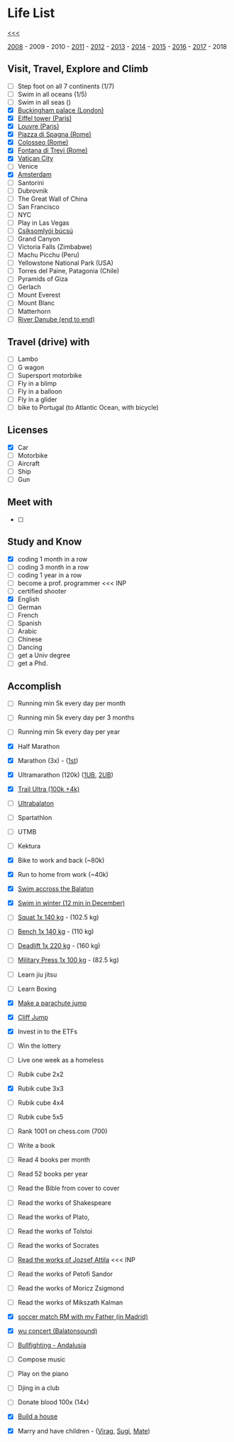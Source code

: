 
Life List
======

[<<<](https://github.com/ttltrk/0con/blob/master/README.MD)

[2008](https://github.com/ttltrk/ELSE/blob/master/LL/2008/LL_2008.MD) - 
2009 - 
2010 - 
[2011](https://github.com/ttltrk/ELSE/blob/master/LL/2011/LL_2011.MD) - 
[2012](https://github.com/ttltrk/ELSE/blob/master/LL/2012/LL_2012.MD) - 
[2013](https://github.com/ttltrk/ELSE/blob/master/LL/2013/LL_2013.MD) - 
[2014](https://github.com/ttltrk/ELSE/blob/master/LL/2014/LL_2014.MD) - 
[2015](https://github.com/ttltrk/ELSE/blob/master/LL/2015/LL_2015.MD) - 
[2016](https://github.com/ttltrk/ELSE/blob/master/LL/2016/LL_2016.MD) - 
[2017](https://github.com/ttltrk/ELSE/blob/master/LL/2017/LL_2017.MD) - 
2018

Visit, Travel, Explore and Climb
------

- [ ] Step foot on all 7 continents (1/7)
- [ ] Swim in all oceans (1/5)
- [ ] Swim in all seas ()
- [x] [Buckingham palace (London)](https://github.com/ttltrk/ELSE/blob/master/LL/2012/LL_2012.MD)
- [x] [Eiffel tower (Paris)](https://github.com/ttltrk/ELSE/blob/master/LL/2008/LL_2008.MD)
- [x] [Louvre (Paris)](https://github.com/ttltrk/ELSE/blob/master/LL/2008/LL_2008.MD)
- [x] [Piazza di Spagna (Rome)](https://github.com/ttltrk/ELSE/blob/master/LL/2012/LL_2012.MD)
- [x] [Colosseo (Rome)](https://github.com/ttltrk/ELSE/blob/master/LL/2012/LL_2012.MD)
- [x] [Fontana di Trevi (Rome)](https://github.com/ttltrk/ELSE/blob/master/LL/2012/LL_2012.MD)
- [x] [Vatican City](https://github.com/ttltrk/ELSE/blob/master/LL/2012/LL_2012.MD)
- [ ] Venice
- [x] [Amsterdam](https://github.com/ttltrk/ELSE/blob/master/LL/2017/LL_2017.MD)
- [ ] Santorini
- [ ] Dubrovnik
- [ ] The Great Wall of China
- [ ] San Francisco
- [ ] NYC
- [ ] Play in Las Vegas
- [ ] [Csíksomlyói búcsú](https://hu.wikipedia.org/wiki/Cs%C3%ADksomly%C3%B3i_b%C3%BAcs%C3%BA)
- [ ] Grand Canyon
- [ ] Victoria Falls (Zimbabwe)
- [ ] Machu Picchu (Peru)
- [ ] Yellowstone National Park (USA)
- [ ] Torres del Paine, Patagonia (Chile)
- [ ] Pyramids of Giza
- [ ] Gerlach
- [ ] Mount Everest
- [ ] Mount Blanc
- [ ] Matterhorn
- [ ] [River Danube (end to end)](http://www.danube-cycle-path.com/)

Travel (drive) with
------

- [ ] Lambo
- [ ] G wagon
- [ ] Supersport motorbike
- [ ] Fly in a blimp
- [ ] Fly in a balloon  
- [ ] Fly in a glider
- [ ] bike to Portugal (to Atlantic Ocean, with bicycle)

Licenses
------

- [x] Car
- [ ] Motorbike
- [ ] Aircraft
- [ ] Ship
- [ ] Gun

Meet with
------

- [ ] 

Study and Know
------

- [x] coding 1 month in a row
- [ ] coding 3 month in a row
- [ ] coding 1 year in a row
- [ ] become a prof. programmer <<< INP
- [ ] certified shooter 
- [x] English 
- [ ] German
- [ ] French
- [ ] Spanish
- [ ] Arabic
- [ ] Chinese
- [ ] Dancing
- [ ] get a Univ degree
- [ ] get a Phd.

Accomplish
------

- [ ] Running min 5k every day per month
- [ ] Running min 5k every day per 3 months
- [ ] Running min 5k every day per year
- [x] Half Marathon 
- [x] Marathon (3x) - ([1st](https://github.com/ttltrk/ELSE/blob/master/LL/2012/LL_2012.MD))
- [x] Ultramarathon (120k) ([1UB](https://github.com/ttltrk/ELSE/blob/master/LL/2013/LL_2013.MD), [2UB](https://github.com/ttltrk/ELSE/blob/master/LL/2014/LL_2014.MD))
- [x] [Trail Ultra (100k +4k)](https://github.com/ttltrk/ELSE/blob/master/LL/2013/LL_2013.MD)
- [ ] [Ultrabalaton](http://ultrabalaton.hu/?lang=en)
- [ ] Spartathlon
- [ ] UTMB
- [ ] Kektura
- [x] Bike to work and back (~80k)
- [x] Run to home from work (~40k)
- [x] [Swim accross the Balaton]((https://github.com/ttltrk/ELSE/blob/master/LL/2012/LL_2012.MD))
- [x] [Swim in winter (12 min in December)](https://github.com/ttltrk/ELSE/blob/master/LL/2012/LL_2012.MD)
- [ ] [Squat 1x 140 kg](https://github.com/ttltrk/ELSE/blob/master/PWR/PWR_STS.MD) - (102.5 kg)
- [ ] [Bench 1x 140 kg](https://github.com/ttltrk/ELSE/blob/master/PWR/PWR_STS.MD) - (110 kg)
- [ ] [Deadlift 1x 220 kg](https://github.com/ttltrk/ELSE/blob/master/PWR/PWR_STS.MD) - (160 kg)
- [ ] [Military Press 1x 100 kg](https://github.com/ttltrk/ELSE/blob/master/PWR/PWR_STS.MD) - (82.5 kg)
- [ ] Learn jiu jitsu
- [ ] Learn Boxing
- [x] [Make a parachute jump](https://github.com/ttltrk/ELSE/blob/master/LL/2013/LL_2013.MD)
- [x] [Cliff Jump](https://github.com/ttltrk/ELSE/blob/master/LL/2016/LL_2016.MD)
- [x] Invest in to the ETFs
- [ ] Win the lottery
- [ ] Live one week as a homeless
- [ ] Rubik cube 2x2
- [x] Rubik cube 3x3
- [ ] Rubik cube 4x4
- [ ] Rubik cube 5x5
- [ ] Rank 1001 on chess.com (700)
- [ ] Write a book
- [ ] Read 4 books per month
- [ ] Read 52 books per year
- [ ] Read the Bible from cover to cover
- [ ] Read the works of Shakespeare
- [ ] Read the works of Plato, 
- [ ] Read the works of Tolstoi
- [ ] Read the works of Socrates
- [ ] [Read the works of Jozsef Attila](http://mek.niif.hu/00700/00708/html/) <<< INP
- [ ] Read the works of Petofi Sandor
- [ ] Read the works of Moricz Zsigmond
- [ ] Read the works of Mikszath Kalman
- [x] [soccer match RM with my Father (in Madrid)](https://github.com/ttltrk/ELSE/blob/master/LL/2015/LL_2015.MD)
- [x] [wu concert (Balatonsound)](https://github.com/ttltrk/ELSE/blob/master/LL/2013/LL_2013.MD)
- [ ] [Bullfighting - Andalusia](https://github.com/ttltrk/ELSE/blob/master/LL/2012/LL_2012.MD)
- [ ] Compose music
- [ ] Play on the piano
- [ ] Djing in a club
- [ ] Donate blood 100x (14x)
- [x] [Build a house](https://github.com/ttltrk/ELSE/blob/master/LL/2017/LL_2017.MD)
- [x] Marry and have children - ([Virag](https://github.com/ttltrk/ELSE/blob/master/LL/2012/LL_2012.MD), [Sugi](https://github.com/ttltrk/ELSE/blob/master/LL/2015/LL_2015.MD), [Mate](https://github.com/ttltrk/ELSE/blob/master/LL/2017/LL_2017.MD))









